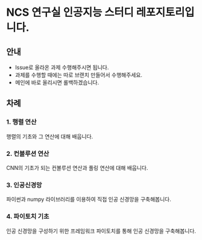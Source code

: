 # NCS 연구실 인공지능 스터디 레포지토리입니다.

## 안내
- Issue로 올라온 과제 수행해주시면 됩니다.
- 과제를 수행할 때에는 따로 브랜치 만들어서 수행해주세요.
- 메인에 바로 올리시면 롤백하겠습니다.

## 차례
### 1. 행렬 연산
행렬의 기초와 그 연산에 대해 배웁니다.
### 2. 컨볼루션 연산
CNN의 기초가 되는 컨볼루션 연산과 풀링 연산에 대해 배웁니다.
### 3. 인공신경망
파이썬과 numpy 라이브러리를 이용하여 직접 인공 신경망을 구축해봅니다.
### 4. 파이토치 기초
인공 신경망을 구성하기 위한 프레임워크 파이토치를 통해 인공 신경망을 구축해봅니다.
